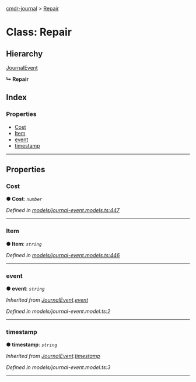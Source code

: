 [cmdr-journal](../README.md) > [Repair](../classes/repair.md)



# Class: Repair

## Hierarchy


 [JournalEvent](journalevent.md)

**↳ Repair**







## Index

### Properties

* [Cost](repair.md#cost)
* [Item](repair.md#item)
* [event](repair.md#event)
* [timestamp](repair.md#timestamp)



---
## Properties
<a id="cost"></a>

###  Cost

**●  Cost**:  *`number`* 

*Defined in [models/journal-event.models.ts:447](https://github.com/chrisbruford/cmdr-journal/blob/52f6f4c/src/models/journal-event.models.ts#L447)*





___

<a id="item"></a>

###  Item

**●  Item**:  *`string`* 

*Defined in [models/journal-event.models.ts:446](https://github.com/chrisbruford/cmdr-journal/blob/52f6f4c/src/models/journal-event.models.ts#L446)*





___

<a id="event"></a>

###  event

**●  event**:  *`string`* 

*Inherited from [JournalEvent](journalevent.md).[event](journalevent.md#event)*

*Defined in models/journal-event.model.ts:2*





___

<a id="timestamp"></a>

###  timestamp

**●  timestamp**:  *`string`* 

*Inherited from [JournalEvent](journalevent.md).[timestamp](journalevent.md#timestamp)*

*Defined in models/journal-event.model.ts:3*





___


